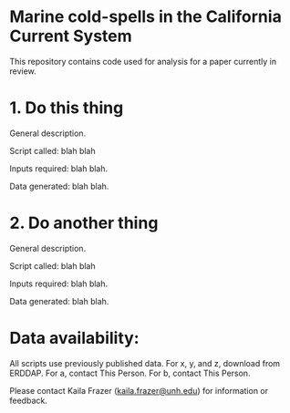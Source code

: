 # Marine cold-spells in the California Current System
This repository contains code used for analysis for a paper currently in review.

# 1. Do this thing
General description.

Script called:
blah blah

Inputs required:
blah blah.

Data generated:
blah blah.

# 2. Do another thing
General description.

Script called:
blah blah

Inputs required:
blah blah.

Data generated:
blah blah.

# Data availability:
All scripts use previously published data. For x, y, and z, download from ERDDAP. For a, contact This Person. For b, contact This Person.

Please contact Kaila Frazer (kaila.frazer@unh.edu) for information or feedback.
